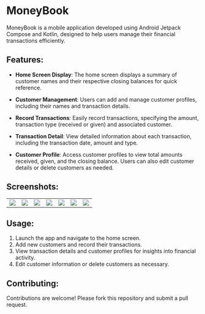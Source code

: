 # MoneyBook

MoneyBook is a mobile application developed using Android Jetpack Compose and Kotlin, designed to help users manage their financial transactions efficiently.

## Features:


- **Home Screen Display**: The home screen displays a summary of customer names and their respective closing balances for quick reference.
  
- **Customer Management**: Users can add and manage customer profiles, including their names and transaction details.
  
- **Record Transactions**: Easily record transactions, specifying the amount, transaction type (received or given) and associated customer.

- **Transaction Detail**: View detailed information about each transaction, including the transaction date, amount and type.

- **Customer Profile**: Access customer profiles to view total amounts received, given, and the closing balance. Users can also edit customer details or delete customers as needed.

## Screenshots:
<table>
  <tr>
    <td><image src="/screenshots/Home.jpg"></td>
    <td><image src="/screenshots/CustomerTransactions.jpg"></td>
    <td><image src="/screenshots/AddTransaction.jpg"></td>
    <td><image src="/screenshots/TransactionDetail.jpg"></td>
    <td><image src="/screenshots/CustomerProfile.jpg"></td>
    <td><image src="/screenshots/EditName.jpg"></td>
    <td><image src="/screenshots/DeleteCustomer.jpg"></td>
  </tr>
</table>


## Usage:

1. Launch the app and navigate to the home screen.
2. Add new customers and record their transactions.
3. View transaction details and customer profiles for insights into financial activity.
4. Edit customer information or delete customers as necessary.

## Contributing:

Contributions are welcome! Please fork this repository and submit a pull request.
